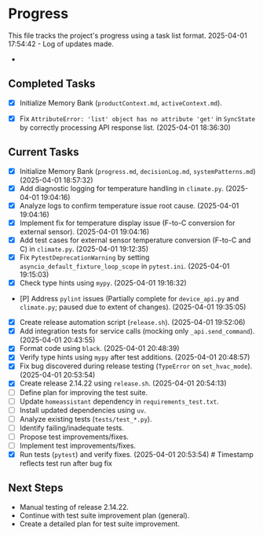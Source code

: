 # Progress

This file tracks the project's progress using a task list format.
2025-04-01 17:54:42 - Log of updates made.

*

## Completed Tasks

*   [X] Initialize Memory Bank (`productContext.md`, `activeContext.md`).

*   [X] Fix `AttributeError: 'list' object has no attribute 'get'` in `SyncState` by correctly processing API response list. (2025-04-01 18:36:30)
## Current Tasks

*   [X] Initialize Memory Bank (`progress.md`, `decisionLog.md`, `systemPatterns.md`) (2025-04-01 18:57:32)
*   [X] Add diagnostic logging for temperature handling in `climate.py`. (2025-04-01 19:04:16)
*   [X] Analyze logs to confirm temperature issue root cause. (2025-04-01 19:04:16)
*   [X] Implement fix for temperature display issue (F-to-C conversion for external sensor). (2025-04-01 19:04:16)
*   [X] Add test cases for external sensor temperature conversion (F-to-C and C) in `climate.py`. (2025-04-01 19:12:35)
*   [X] Fix `PytestDeprecationWarning` by setting `asyncio_default_fixture_loop_scope` in `pytest.ini`. (2025-04-01 19:15:03)
*   [X] Check type hints using `mypy`. (2025-04-01 19:16:32)
*   [P] Address `pylint` issues (Partially complete for `device_api.py` and `climate.py`; paused due to extent of changes). (2025-04-01 19:35:05)
*   [X] Create release automation script (`release.sh`). (2025-04-01 19:52:06)
*   [X] Add integration tests for service calls (mocking only `_api.send_command`). (2025-04-01 20:43:55)
*   [X] Format code using `black`. (2025-04-01 20:48:39)
*   [X] Verify type hints using `mypy` after test additions. (2025-04-01 20:48:57)
*   [X] Fix bug discovered during release testing (`TypeError` on `set_hvac_mode`). (2025-04-01 20:53:54)
*   [X] Create release 2.14.22 using `release.sh`. (2025-04-01 20:54:13)
*   [ ] Define plan for improving the test suite.
*   [ ] Update `homeassistant` dependency in `requirements_test.txt`.
*   [ ] Install updated dependencies using `uv`.
*   [ ] Analyze existing tests (`tests/test_*.py`).
*   [ ] Identify failing/inadequate tests.
*   [ ] Propose test improvements/fixes.
*   [ ] Implement test improvements/fixes.
*   [X] Run tests (`pytest`) and verify fixes. (2025-04-01 20:53:54) # Timestamp reflects test run after bug fix

## Next Steps

*   Manual testing of release 2.14.22.
*   Continue with test suite improvement plan (general).
*   Create a detailed plan for test suite improvement.